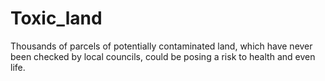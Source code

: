# Toxic_land
Thousands of parcels of potentially contaminated land, which have never been checked by local councils, could be posing a risk to health and even life.
